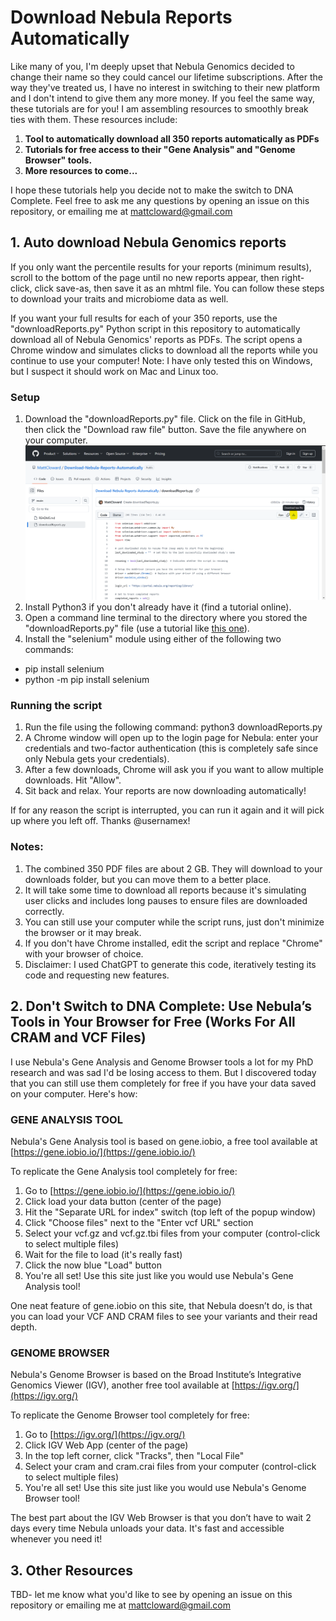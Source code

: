 # Download Nebula Reports Automatically
Like many of you, I'm deeply upset that Nebula Genomics decided to change their name so they could cancel our lifetime subscriptions. After the way they've treated us, I have no interest in switching to their new platform and I don't intend to give them any more money. If you feel the same way, these tutorials are for you! I am assembling resources to smoothly break ties with them. These resources include:
1. **Tool to automatically download all 350 reports automatically as PDFs**
2. **Tutorials for free access to their "Gene Analysis" and "Genome Browser" tools.**
3. **More resources to come...**

I hope these tutorials help you decide not to make the switch to DNA Complete. Feel free to ask me any questions by opening an issue on this repository, or emailing me at mattcloward@gmail.com

## 1. Auto download Nebula Genomics reports
If you only want the percentile results for your reports (minimum results), scroll to the bottom of the page until no new reports appear, then right-click, click save-as, then save it as an mhtml file. You can follow these steps to download your traits and microbiome data as well.

If you want your full results for each of your 350 reports, use the "downloadReports.py" Python script in this repository to automatically download all of Nebula Genomics' reports as PDFs. The script opens a Chrome window and simulates clicks to download all the reports while you continue to use your computer!
Note: I have only tested this on Windows, but I suspect it should work on Mac and Linux too.
### Setup
1. Download the "downloadReports.py" file. Click on the file in GitHub, then click the "Download raw file" button. Save the file anywhere on your computer.
![Image explaining where download button is](download_github_file.png)
2. Install Python3 if you don't already have it (find a tutorial online).
3. Open a command line terminal to the directory where you stored the "downloadReports.py" file (use a tutorial like [this one](https://youtu.be/bgSSJQolR0E?si=Vk4jdjUM1qSLwL-Q&t=46)).
4. Install the "selenium" module using either of the following two commands:
- pip install selenium
- python -m pip install selenium
### Running the script
1. Run the file using the following command: python3 downloadReports.py
2. A Chrome window will open up to the login page for Nebula: enter your credentials and two-factor authentication (this is completely safe since only Nebula gets your credentials).
3. After a few downloads, Chrome will ask you if you want to allow multiple downloads. Hit "Allow".
4. Sit back and relax. Your reports are now downloading automatically!

If for any reason the script is interrupted, you can run it again and it will pick up where you left off. Thanks @usernamex!

### Notes:
1. The combined 350 PDF files are about 2 GB. They will download to your downloads folder, but you can move them to a better place.
2. It will take some time to download all reports because it's simulating user clicks and includes long pauses to ensure files are downloaded correctly.
3. You can still use your computer while the script runs, just don't minimize the browser or it may break.
4. If you don't have Chrome installed, edit the script and replace "Chrome" with your browser of choice.
5. Disclaimer: I used ChatGPT to generate this code, iteratively testing its code and requesting new features.

## 2. Don't Switch to DNA Complete: Use Nebula’s Tools in Your Browser for Free (Works For All CRAM and VCF Files)
I use Nebula's Gene Analysis and Genome Browser tools a lot for my PhD research and was sad I'd be losing access to them. But I discovered today that you can still use them completely for free if you have your data saved on your computer. Here's how:

### GENE ANALYSIS TOOL
Nebula's Gene Analysis tool is based on gene.iobio, a free tool available at [https://gene.iobio.io/](https://gene.iobio.io/)

To replicate the Gene Analysis tool completely for free:
1. Go to [https://gene.iobio.io/](https://gene.iobio.io/)
2. Click load your data button (center of the page)
3. Hit the "Separate URL for index" switch (top left of the popup window)
4. Click "Choose files" next to the "Enter vcf URL" section
5. Select your vcf.gz and vcf.gz.tbi files from your computer (control-click to select multiple files)
6. Wait for the file to load (it's really fast)
7. Click the now blue "Load" button
8. You're all set! Use this site just like you would use Nebula's Gene Analysis tool!

One neat feature of gene.iobio on this site, that Nebula doesn’t do, is that you can load your VCF AND CRAM files to see your variants and their read depth.

### GENOME BROWSER
Nebula's Genome Browser is based on the Broad Institute’s Integrative Genomics Viewer (IGV), another free tool available at [https://igv.org/](https://igv.org/)

To replicate the Genome Browser tool completely for free:
1. Go to [https://igv.org/](https://igv.org/)
2. Click IGV Web App (center of the page)
3. In the top left corner, click "Tracks", then "Local File"
4. Select your cram and cram.crai files from your computer (control-click to select multiple files)
5. You're all set! Use this site just like you would use Nebula's Genome Browser tool!

The best part about the IGV Web Browser is that you don’t have to wait 2 days every time Nebula unloads your data. It's fast and accessible whenever you need it!

## 3. Other Resources
TBD- let me know what you'd like to see by opening an issue on this repository or emailing me at mattcloward@gmail.com


